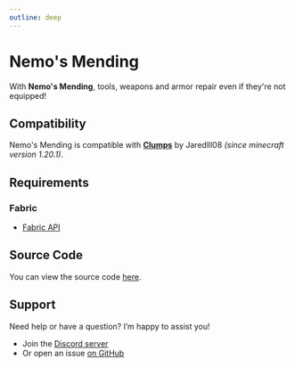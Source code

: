 ```yaml
---
outline: deep
---
```


# Nemo's Mending

With **Nemo's Mending**, tools, weapons and armor repair even if they're not equipped!

<!--@include: @/../templates/minecraft-note.md-->

## Compatibility

Nemo's Mending is compatible with [**Clumps**](https://www.curseforge.com/minecraft/mc-mods/clumps) by Jaredlll08 _(since minecraft version 1.20.1)_.

## Requirements

### Fabric

- [Fabric API](https://www.curseforge.com/minecraft/mc-mods/fabric-api)

## Source Code

You can view the source code [here](https://github.com/NemoNotFound/NemosMending).

## Support

Need help or have a question? I’m happy to assist you!

- Join the [Discord server](https://discord.com/invite/yxs9dga)
- Or open an issue [on GitHub](https://github.com/NemoNotFound/NemosMending/issues)
